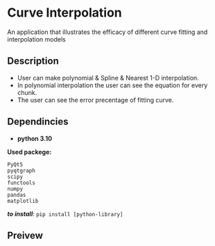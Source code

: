 # Curve Interpolation

An application that illustrates the efficacy of different curve fitting and interpolation models

## Description

- User can make polynomial & Spline & Nearest 1-D interpolation.
- In polynomial interpolation the user can see the equation for every chunk.
- The user can see the error precentage of fitting curve.

## Dependincies

- **python 3.10**

**Used packege:**

```
PyQt5
pyqtgraph
scipy
functools
numpy
pandas
matplotlib
```

***to install***: `pip install [python-library]`

## Preivew
